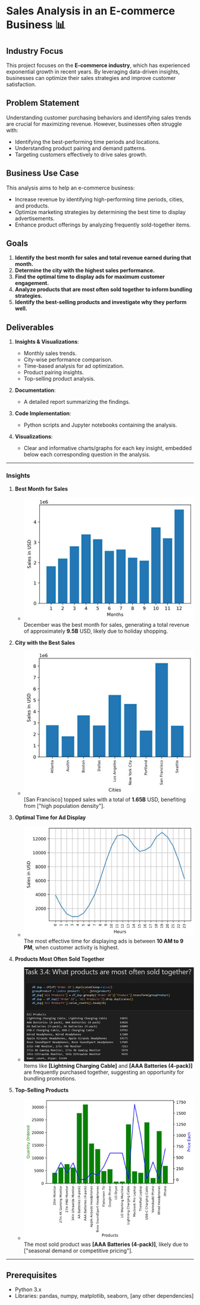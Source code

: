 # Sales Analysis in an E-commerce Business 📊  

## Industry Focus  
This project focuses on the **E-commerce industry**, which has experienced exponential growth in recent years. By leveraging data-driven insights, businesses can optimize their sales strategies and improve customer satisfaction.  

## Problem Statement  
Understanding customer purchasing behaviors and identifying sales trends are crucial for maximizing revenue. However, businesses often struggle with:  
- Identifying the best-performing time periods and locations.  
- Understanding product pairing and demand patterns.  
- Targeting customers effectively to drive sales growth.  

## Business Use Case  
This analysis aims to help an e-commerce business:  
- Increase revenue by identifying high-performing time periods, cities, and products.  
- Optimize marketing strategies by determining the best time to display advertisements.  
- Enhance product offerings by analyzing frequently sold-together items.  

## Goals  
1. **Identify the best month for sales and total revenue earned during that month.**  
2. **Determine the city with the highest sales performance.**  
3. **Find the optimal time to display ads for maximum customer engagement.**  
4. **Analyze products that are most often sold together to inform bundling strategies.**  
5. **Identify the best-selling products and investigate why they perform well.**  

## Deliverables  
1. **Insights & Visualizations**:  
   - Monthly sales trends.  
   - City-wise performance comparison.  
   - Time-based analysis for ad optimization.  
   - Product pairing insights.  
   - Top-selling product analysis.  

2. **Documentation**:  
   - A detailed report summarizing the findings.  

3. **Code Implementation**:  
   - Python scripts and Jupyter notebooks containing the analysis.  

4. **Visualizations**:  
   - Clear and informative charts/graphs for each key insight, embedded below each corresponding question in the analysis.  

---

### Insights  

1. **Best Month for Sales**  
   - ![Monthly Sales Chart](1.jpg)  
   December was the best month for sales, generating a total revenue of approximately **9.5B** USD, likely due to holiday shopping.  

2. **City with the Best Sales**  
   - ![City Sales Chart](2.jpg)  
   [San Francisco] topped sales with a total of **1.65B** USD, benefiting from ["high population density"].  

3. **Optimal Time for Ad Display**  
   - ![Ad Timing Analysis](3.jpg)  
   The most effective time for displaying ads is between **10 AM to 9 PM**, when customer activity is highest.  

4. **Products Most Often Sold Together**  
   - ![Product Pairing Chart](4.jpg)  
   Items like **[Lightning Charging Cable]** and **[AAA Batteries (4-pack)]** are frequently purchased together, suggesting an opportunity for bundling promotions.  

5. **Top-Selling Products**  
   - ![Top Products Chart](5.jpg)  
   The most sold product was **[AAA Batteries (4-pack)]**, likely due to ["seasonal demand or competitive pricing"].  

---

## Prerequisites  
- Python 3.x  
- Libraries: pandas, numpy, matplotlib, seaborn, [any other dependencies]  


